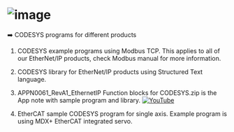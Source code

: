 #  ![image](https://github.com/user-attachments/assets/24ea3315-8733-457b-b579-3fb9f229bc2b)

➡️ CODESYS programs for different products

1. CODESYS example programs using Modbus TCP. This applies to all of our EtherNet/IP products, check Modbus manual for more information. 

2. CODESYS library for EtherNet/IP products using Structured Text language.

3. APPN0061_RevA1_EthernetIP Function blocks for CODESYS.zip is the App note with sample program and library.
[![YouTube](https://img.shields.io/badge/YouTube-FF0000?style=for-the-badge&logo=youtube&logoColor=white)](https://www.youtube.com/watch?v=AJ5lRY3rzUo&list=PLA1J90-MlwYe_7ezgWlgshdCeob6Go83Z)

4. EtherCAT sample CODESYS program for single axis. Example program is using MDX+ EtherCAT integrated servo. 
